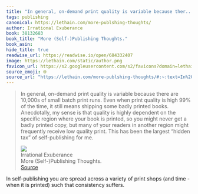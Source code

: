```yaml
---
title: "In general, on-demand print quality is variable because ther..."
tags: publishing
canonical: https://lethain.com/more-publshing-thoughts/
author: Irrational Exuberance
book: 38132683
book_title: "More (Self-)Publishing Thoughts."
book_asin: 
hide_title: true
readwise_url: https://readwise.io/open/684332407
image: https://lethain.com/static/author.png
favicon_url: https://s2.googleusercontent.com/s2/favicons?domain=lethain.com
source_emoji: 🌐
source_url: "https://lethain.com/more-publshing-thoughts/#:~:text=In%20general%2C%20on-demand,self-publishing%20for%20me."
---
```


> In general, on-demand print quality is variable because there are 10,000s of small batch print runs. Even when print quality is high 99% of the time, it still means shipping some badly printed books. Anecdotally, my sense is that quality is highly dependent on the specific region where your book is printed, so you might never get a badly printed copy, but many of your readers in another region might frequently receive low quality print. This has been the largest “hidden tax” of self-publishing for me.
> <div class="quoteback-footer"><div class="quoteback-avatar"><img class="mini-favicon" src="https://s2.googleusercontent.com/s2/favicons?domain=lethain.com"></div><div class="quoteback-metadata"><div class="metadata-inner"><span style="display:none">FROM:</span><div aria-label="Irrational Exuberance" class="quoteback-author"> Irrational Exuberance</div><div aria-label="More (Self-)Publishing Thoughts." class="quoteback-title"> More (Self-)Publishing Thoughts.</div></div></div><div class="quoteback-backlink"><a target="_blank" aria-label="go to the full text of this quotation" rel="noopener" href="https://lethain.com/more-publshing-thoughts/#:~:text=In%20general%2C%20on-demand,self-publishing%20for%20me." class="quoteback-arrow"> Source</a></div></div>

In self-publishing you are spread across a variety of print shops (and time - when it is printed) such that consistency suffers.